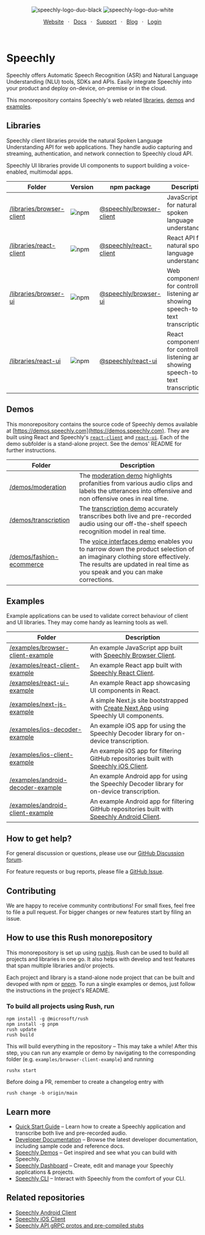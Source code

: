 <div align="center" markdown="1">
<br/>

![speechly-logo-duo-black](https://user-images.githubusercontent.com/2579244/193574443-130d16d6-76f1-4401-90f2-0ed753b39bc0.svg#gh-light-mode-only)
![speechly-logo-duo-white](https://user-images.githubusercontent.com/2579244/193574464-e682b2ce-dd48-4f70-88d4-a1fc5241fa47.svg#gh-dark-mode-only)

[Website](https://www.speechly.com/)
&ensp;&middot;&ensp;
[Docs](https://docs.speechly.com/)
&ensp;&middot;&ensp;
[Support](https://github.com/speechly/speechly/discussions)
&ensp;&middot;&ensp;
[Blog](https://www.speechly.com/blog/)
&ensp;&middot;&ensp;
[Login](https://api.speechly.com/dashboard/)

<br/>
</div>

# Speechly

Speechly offers Automatic Speech Recognition (ASR) and Natural Language Understanding (NLU) tools, SDKs and APIs. Easily integrate Speechly into your product and deploy on-device, on-premise or in the cloud.

This monorepository contains Speechly's web related [libraries](#libraries), [demos](#demos) and [examples](#examples).

## Libraries

Speechly client libraries provide the natural Spoken Language Understanding API for web applications. They handle audio capturing and streaming, authentication, and network connection to Speechly cloud API.

Speechly UI libraries provide UI components to support building a voice-enabled, multimodal apps.

| Folder | Version | npm package | Description |
| ------ | ------- |------- | ------- |
| [/libraries/browser-client](/libraries/browser-client) | ![npm](https://img.shields.io/npm/v/@speechly/browser-client?label) | [@speechly/browser-client](https://www.npmjs.com/package/@speechly/browser-client) | JavaScript API for natural spoken language understanding. |
| [/libraries/react-client](/libraries/react-client) | ![npm](https://img.shields.io/npm/v/@speechly/react-client?label)  | [@speechly/react-client](https://www.npmjs.com/package/@speechly/react-client) | React API for natural spoken language understanding. |
| [/libraries/browser-ui](/libraries/browser-ui) | ![npm](https://img.shields.io/npm/v/@speechly/browser-ui?label)  | [@speechly/browser-ui](https://www.npmjs.com/package/@speechly/browser-ui) | Web components for controlling listening and showing speech-to-text transcription. |
| [/libraries/react-ui](/libraries/react-ui) | ![npm](https://img.shields.io/npm/v/@speechly/react-ui?label)  | [@speechly/react-ui](https://www.npmjs.com/package/@speechly/react-ui) | React components for controlling listening and showing speech-to-text transcription. |

## Demos

This monorepository contains the source code of Speechly demos available at [https://demos.speechly.com](https://demos.speechly.com). They are built using React and Speechly's [`react-client`](libraries/react-client/) and [`react-ui`](libraries/react-ui/). Each of the demo subfolder is a stand-alone project. See the demos' README for further instructions.

| Folder | Description |
| ------ | ------- |
| [/demos/moderation](/demos/moderation) | The [moderation demo](https://demos.speechly.com/moderation) highlights profanities from various audio clips and labels the utterances into offensive and non offensive ones in real time. |
| [/demos/transcription](/demos/transcription) | The [transcription demo](https://demos.speechly.com/transcription) accurately transcribes both live and pre-recorded audio using our off-the-shelf speech recognition model in real time. |
| [/demos/fashion-ecommerce](/demos/fashion-ecommerce) | The [voice interfaces demo](https://demos.speechly.com/fashion/) enables you to narrow down the product selection of an imaginary clothing store effectively. The results are updated in real time as you speak and you can make corrections. |

## Examples

Example applications can be used to validate correct behaviour of client and UI libraries. They may come handy as learning tools as well.

| Folder | Description |
| ------ | ------- |
| [/examples/browser-client-example](/examples/browser-client-example) | An example JavaScript app built with [Speechly Browser Client](https://www.npmjs.com/package/@speechly/browser-client). |
| [/examples/react-client-example](/examples/react-client-example) | An example React app built with [Speechly React Client](https://www.npmjs.com/package/@speechly/react-client). |
| [/examples/react-ui-example](/examples/react-ui-example) | An example React app showcasing UI components in React. |
| [/examples/next-js-example](/examples/next-js-example) | A simple Next.js site bootstrapped with [Create Next App](https://nextjs.org/docs/api-reference/create-next-app) using Speechly UI components. |
| [/examples/ios-decoder-example](/examples/ios-decoder-example) | An example iOS app for using the Speechly Decoder library for on-device transcription.|
| [/examples/ios-client-example](/examples/ios-client-example) | An example iOS app for filtering GitHub repositories built with [Speechly iOS Client](https://github.com/speechly/ios-client). |
| [/examples/android-decoder-example](/examples/android-decoder-example) | An example Android app for using the Speechly Decoder library for on-device transcription. |
| [/examples/android-client-example](/examples/android-client-example) | An example Android app for filtering GitHub repositories built with [Speechly Android Client](https://github.com/speechly/android-client). |

## How to get help?

For general discussion or questions, please use our [GitHub Discussion forum](https://github.com/speechly/speechly/discussions).

For feature requests or bug reports, please file a [GitHub Issue](https://github.com/speechly/speechly/issues).

## Contributing

We are happy to receive community contributions! For small fixes, feel free to file a pull request. For bigger changes or new features start by filing an issue.

## How to use this Rush monorepository

This monorepository is set up using [rushjs](https://rushjs.io). Rush can be used to build all projects and libraries in one go. It also helps with develop and test features that span multiple libraries and/or projects.

Each project and library is a stand-alone node project that can be built and devoped with npm or [pnpm](https://pnpm.io). To run a single examples or demos, just follow the instructions in the project's README.

### To build all projects using Rush, run

```
npm install -g @microsoft/rush
npm install -g pnpm
rush update
rush build
```

This will build everything in the repository – This may take a while! After this step, you can run any example or demo by navigating to the corresponding folder (e.g. `examples/browser-client-example`) and running

```
rushx start
```

Before doing a PR, remember to create a changelog entry with

```
rush change -b origin/main
```

## Learn more

- [Quick Start Guide](https://docs.speechly.com/basics/getting-started/) – Learn how to create a Speechly application and transcribe both live and pre-recorded audio.
- [Developer Documentation](https://docs.speechly.com) – Browse the latest developer documentation, including sample code and reference docs.
- [Speechly Demos](https://demos.speechly.com) – Get inspired and see what you can build with Speechly.
- [Speechly Dashboard](https://api.speechly.com/dashboard) – Create, edit and manage your Speechly applications & projects.
- [Speechly CLI](https://docs.speechly.com/features/cli) – Interact with Speechly from the comfort of your CLI.

## Related repositories

- [Speechly Android Client](https://github.com/speechly/android-client)
- [Speechly iOS Client](https://github.com/speechly/ios-client)
- [Speechly API gRPC protos and pre-compiled stubs](https://github.com/speechly/api)
